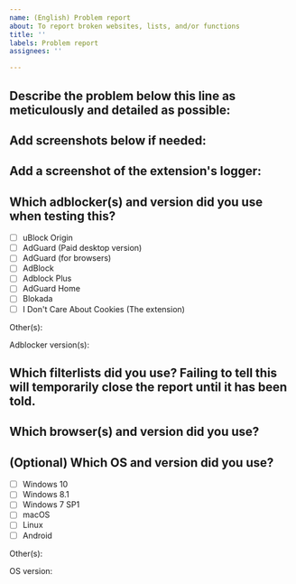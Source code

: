 ```yaml
---
name: (English) Problem report
about: To report broken websites, lists, and/or functions
title: ''
labels: Problem report
assignees: ''

---
```


<!-- PS: If you already have written an entry that'd fix the problem, it's better to use the *List entry submission* template instead. -->

<!-- Read through https://github.com/DandelionSprout/adfilt/blob/master/.github/CONTRIBUTING.md if possible, so that you know what to expect of how reports will be processed. -->

## Describe the problem below this line as meticulously and detailed as possible:

## Add screenshots below if needed:

## Add a screenshot of the extension's logger:
<!-- If you're using uBlock Origin, it's recommended to filter the selection down to Blocked+Allowed, to reduce the amount of (mostly irrelevant) "white" log entries. -->

## Which adblocker(s) and version did you use when testing this?
<!-- For info on supported extensions, visit https://github.com/DandelionSprout/adfilt/blob/master/Wiki/Supported%20adblockers%20and%20tools.md -->
- [ ] uBlock Origin
- [ ] AdGuard (Paid desktop version)
- [ ] AdGuard (for browsers)
- [ ] AdBlock
- [ ] Adblock Plus
- [ ] AdGuard Home
- [ ] Blokada
- [ ] I Don't Care About Cookies (The extension)

Other(s):

Adblocker version(s):

## Which filterlists did you use? Failing to tell this will temporarily close the report until it has been told.
<!-- If you want to save time, you can take a screenshot of your adblocker's list settings. -->

## Which browser(s) and version did you use?
<!-- If you're in doubt, check your browser's *About* page.-->

## (Optional) Which OS and version did you use?
- [ ] Windows 10
- [ ] Windows 8.1
- [ ] Windows 7 SP1
- [ ] macOS
- [ ] Linux
- [ ] Android

Other(s):

OS version:
